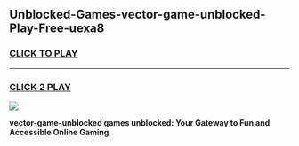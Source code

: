 
## Unblocked-Games-vector-game-unblocked-Play-Free-uexa8
<h3>
<a href="https://premium76.site?title=vector-game-unblocked&ref=21A">CLICK TO PLAY</a></h3>
<hr>

<h3>
<a href="https://premium76.site?title=vector-game-unblocked&ref=21A">CLICK 2 PLAY</a>
  
</h3>

<a href="https://premium76.site?title=vector-game-unblocked&ref=21A"><img src="https://clearcache.store/games.png"></a>


**vector-game-unblocked games unblocked: Your Gateway to Fun and Accessible Online Gaming**
